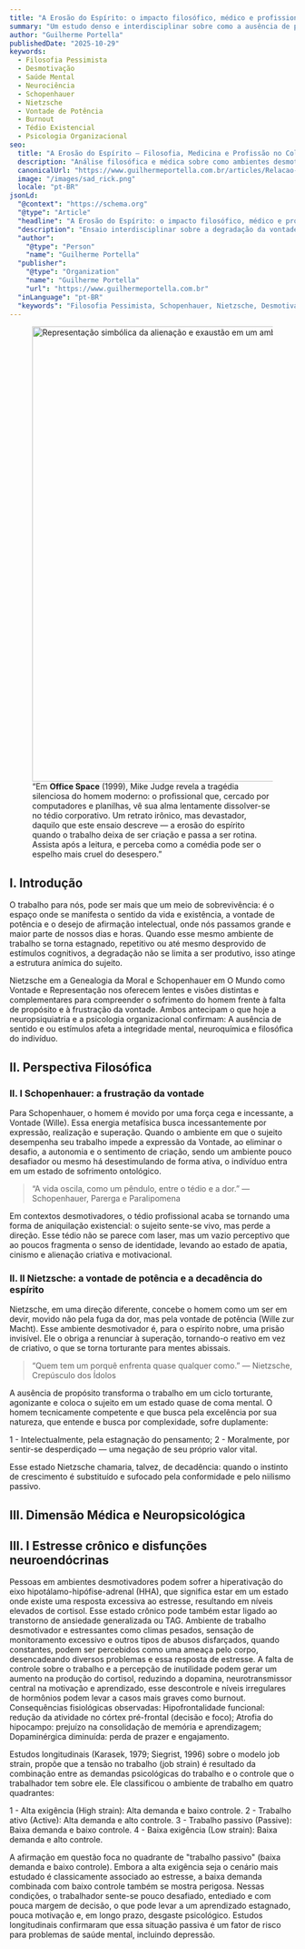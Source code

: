 ```yaml
---
title: "A Erosão do Espírito: o impacto filosófico, médico e profissional de um ambiente desmotivador"
summary: "Um estudo denso e interdisciplinar sobre como a ausência de propósito e estímulo em ambientes de trabalho leva à degeneração da vontade, à decadência espiritual e à deterioração neurofisiológica — sob as lentes de Schopenhauer, Nietzsche e da neurociência moderna."
author: "Guilherme Portella"
publishedDate: "2025-10-29"
keywords:
  - Filosofia Pessimista
  - Desmotivação
  - Saúde Mental
  - Neurociência
  - Schopenhauer
  - Nietzsche
  - Vontade de Potência
  - Burnout
  - Tédio Existencial
  - Psicologia Organizacional
seo:
  title: "A Erosão do Espírito — Filosofia, Medicina e Profissão no Colapso da Motivação"
  description: "Análise filosófica e médica sobre como ambientes desmotivadores corroem a vontade, a potência criativa e a saúde mental. Um ensaio inspirado em Schopenhauer, Nietzsche e na neurociência contemporânea."
  canonicalUrl: "https://www.guilhermeportella.com.br/articles/Relacao-filosofica_ambiente_trabalho_medicina"
  image: "/images/sad_rick.png"
  locale: "pt-BR"
jsonLd:
  "@context": "https://schema.org"
  "@type": "Article"
  "headline": "A Erosão do Espírito: o impacto filosófico, médico e profissional de um ambiente desmotivador"
  "description": "Ensaio interdisciplinar sobre a degradação da vontade e da saúde mental em contextos profissionais desmotivadores, à luz de Schopenhauer, Nietzsche e da neurociência moderna."
  "author":
    "@type": "Person"
    "name": "Guilherme Portella"
  "publisher":
    "@type": "Organization"
    "name": "Guilherme Portella"
    "url": "https://www.guilhermeportella.com.br"
  "inLanguage": "pt-BR"
  "keywords": "Filosofia Pessimista, Schopenhauer, Nietzsche, Desmotivação, Neurociência, Burnout, Tédio Existencial"
---
```


<figure class="my-8">
  <img
    src="/images/officespace.jpg"
    alt="Representação simbólica da alienação e exaustão em um ambiente desmotivador"
    class="rounded-2xl shadow-md mx-auto"
    width="800"
    loading="lazy"
    decoding="async"
  />
  <figcaption class="text-center text-sm italic text-neutral-600 mt-3">
    “Em <strong>Office Space</strong> (1999), Mike Judge revela a tragédia silenciosa do homem moderno: 
    o profissional que, cercado por computadores e planilhas, vê sua alma lentamente dissolver-se 
    no tédio corporativo. Um retrato irônico, mas devastador, daquilo que este ensaio descreve — 
    a erosão do espírito quando o trabalho deixa de ser criação e passa a ser rotina. 
    Assista após a leitura, e perceba como a comédia pode ser o espelho mais cruel do desespero.”
  </figcaption>
</figure>

## I. Introdução

O trabalho para nós, pode ser mais que um meio de sobrevivência: é o espaço onde se manifesta o sentido da vida e existência, a vontade de potência e o desejo de afirmação intelectual, onde nós passamos grande e maior parte de nossos dias e horas.
Quando esse mesmo ambiente de trabalho se torna estagnado, repetitivo ou até mesmo desprovido de estímulos cognitivos, a degradação não se limita a ser produtivo, isso atinge a estrutura anímica do sujeito.

Nietzsche em a Genealogia da Moral e Schopenhauer em O Mundo como Vontade e Representação nos oferecem lentes e visões distintas e complementares para compreender o sofrimento do homem frente à falta de propósito e à frustração da vontade.
Ambos antecipam o que hoje a neuropsiquiatria e a psicologia organizacional confirmam: A ausência de sentido e ou estímulos afeta a integridade mental, neuroquímica e filosófica do indivíduo.

## II. Perspectiva Filosófica

### II. I Schopenhauer: a frustração da vontade

Para Schopenhauer, o homem é movido por uma força cega e incessante, a Vontade (Wille). Essa energia metafísica busca incessantemente por expressão, realização e superação.
Quando o ambiente em que o sujeito desempenha seu trabalho impede a expressão da Vontade, ao eliminar o desafio, a autonomia e o sentimento de criação, sendo um ambiente pouco desafiador ou mesmo há desestimulando de forma ativa, o indivíduo entra em um estado de sofrimento ontológico. 

>“A vida oscila, como um pêndulo, entre o tédio e a dor.” — Schopenhauer, Parerga e Paralipomena

Em contextos desmotivadores, o tédio profissional acaba se tornando uma forma de aniquilação existencial: o sujeito sente-se vivo, mas perde a direção.
Esse tédio não se parece com laser, mas um vazio perceptivo que ao poucos fragmenta o senso de identidade, levando ao estado de apatia, cinismo e alienação criativa e motivacional. 

### II. II Nietzsche: a vontade de potência e a decadência do espírito

Nietzsche, em uma direção diferente, concebe o homem como um ser em devir, movido não pela fuga da dor, mas pela vontade de potência (Wille zur Macht).
Esse ambiente desmotivador é, para o espírito nobre, uma prisão invisível. Ele o obriga a renunciar à superação, tornando-o reativo em vez de criativo, o que se torna torturante para mentes abissais.

> “Quem tem um porquê enfrenta quase qualquer como.” — Nietzsche, Crepúsculo dos Ídolos

A ausência de propósito transforma o trabalho em um ciclo torturante, agonizante e coloca o sujeito em um estado quase de coma mental. O homem tecnicamente competente e que busca pela excelência por sua natureza, que entende e busca por complexidade, sofre duplamente:

1 - Intelectualmente, pela estagnação do pensamento;
2 - Moralmente, por sentir-se desperdiçado — uma negação de seu próprio valor vital.

Esse estado Nietzsche chamaria, talvez, de decadência: quando o instinto de crescimento é substituído e sufocado pela conformidade e pelo niilismo passivo.

##  III.  Dimensão Médica e Neuropsicológica

## III. I Estresse crônico e disfunções neuroendócrinas
Pessoas em ambientes desmotivadores podem sofrer a hiperativação do eixo hipotálamo-hipófise-adrenal (HHA), que significa estar em um estado onde existe uma resposta excessiva ao estresse, resultando em níveis elevados de cortisol. Esse estado crônico pode também estar ligado ao transtorno de ansiedade generalizada ou TAG.
Ambiente de trabalho desmotivador e estressantes como climas pesados, sensação de monitoramento excessivo e outros tipos de abusos disfarçados, quando constantes, podem ser percebidos como uma ameaça pelo corpo, desencadeando diversos problemas e essa resposta de estresse.
A falta de controle sobre o trabalho e a percepção de inutilidade podem gerar um aumento na produção do cortisol, reduzindo a dopamina, neurotransmissor central na motivação e aprendizado, esse descontrole e níveis irregulares de hormônios podem levar a casos mais graves como burnout.
Consequências fisiológicas observadas:
Hipofrontalidade funcional: redução da atividade no córtex pré-frontal (decisão e foco);
Atrofia do hipocampo: prejuízo na consolidação de memória e aprendizagem;
Dopaminérgica diminuída: perda de prazer e engajamento.


Estudos longitudinais (Karasek, 1979; Siegrist, 1996) sobre o modelo job strain, propõe que a tensão no trabalho (job strain) é resultado da combinação entre as demandas psicológicas do trabalho e o controle que o trabalhador tem sobre ele. Ele classificou o ambiente de trabalho em quatro quadrantes: 

1 - Alta exigência (High strain): Alta demanda e baixo controle.
2 - Trabalho ativo (Active): Alta demanda e alto controle.
3 - Trabalho passivo (Passive): Baixa demanda e baixo controle.
4 - Baixa exigência (Low strain): Baixa demanda e alto controle.

A afirmação em questão foca no quadrante de "trabalho passivo" (baixa demanda e baixo controle). Embora a alta exigência seja o cenário mais estudado é classicamente associado ao estresse, a baixa demanda combinada com baixo controle também se mostra perigosa. Nessas condições, o trabalhador sente-se pouco desafiado, entediado e com pouca margem de decisão, o que pode levar a um aprendizado estagnado, pouca motivação e, em longo prazo, desgaste psicológico. Estudos longitudinais confirmaram que essa situação passiva é um fator de risco para problemas de saúde mental, incluindo depressão.
